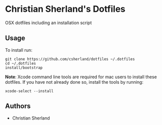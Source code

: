 Christian Sherland's Dotfiles
=============================
OSX dotfiles including an installation script

Usage
-----
To install run:

    git clone https://github.com/csherland/dotfiles ~/.dotfiles
    cd ~/.dotfiles
    install/bootstrap

**Note**: Xcode command line tools are required for mac users to install these dotfiles.
If you have not already done so, install the tools by running:

    xcode-select --install

Authors
-------
- Christian Sherland